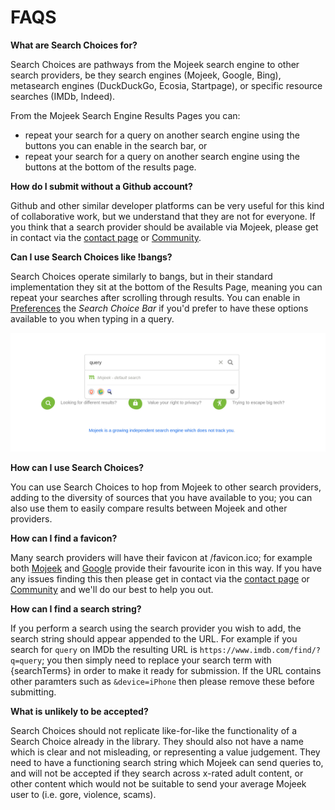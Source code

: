 # FAQS

**What are Search Choices for?**  

Search Choices are pathways from the Mojeek search engine to other search providers, be they search engines (Mojeek, Google, Bing), metasearch engines (DuckDuckGo, Ecosia, Startpage), or specific resource searches (IMDb, Indeed).

From the Mojeek Search Engine Results Pages you can:

- repeat your search for a query on another search engine using the buttons you can enable in the search bar, or
- repeat your search for a query on another search engine using the buttons at the bottom of the results page.

**How do I submit without a Github account?**  

Github and other similar developer platforms can be very useful for this kind of collaborative work, but we understand that they are not for everyone. If you think that a search provider should be available via Mojeek, please get in contact via the [contact page](https://www.mojeek.com/about/contact) or [Community](https://community.mojeek.com/).

**Can I use Search Choices like !bangs?**

Search Choices operate similarly to bangs, but in their standard implementation they sit at the bottom of the Results Page, meaning you can repeat your searches after scrolling through results. You can enable in [Preferences](https://www.mojeek.com/preferences) the *Search Choice Bar* if you'd prefer to have these options available to you when typing in a query. 

<img src="./assets/search_choices_in_bar.png">

**How can I use Search Choices?**

You can use Search Choices to hop from Mojeek to other search providers, adding to the diversity of sources that you have available to you; you can also use them to easily compare results between Mojeek and other providers.

**How can I find a favicon?**

Many search providers will have their favicon at /favicon.ico; for example both [Mojeek](https://www.mojeek.com/favicon.ico) and [Google](https://www.google.com/favicon.ico) provide their favourite icon in this way. If you have any issues finding this then please get in contact via the [contact page](https://www.mojeek.com/about/contact) or [Community](https://community.mojeek.com/) and we'll do our best to help you out.

**How can I find a search string?**

If you perform a search using the search provider you wish to add, the search string should appear appended to the URL. For example if you search for ```query``` on IMDb the resulting URL is ```https://www.imdb.com/find/?q=query```; you then simply need to replace your search term with {searchTerms} in order to make it ready for submission. If the URL contains other paramters such as ```&device=iPhone``` then please remove these before submitting. 

**What is unlikely to be accepted?**

Search Choices should not replicate like-for-like the functionality of a Search Choice already in the library. They should also not have a name which is clear and not misleading, or representing a value judgement. They need to have a functioning search string which Mojeek can send queries to, and will not be accepted if they search across x-rated adult content, or other content which would not be suitable to send your average Mojeek user to (i.e. gore, violence, scams).
